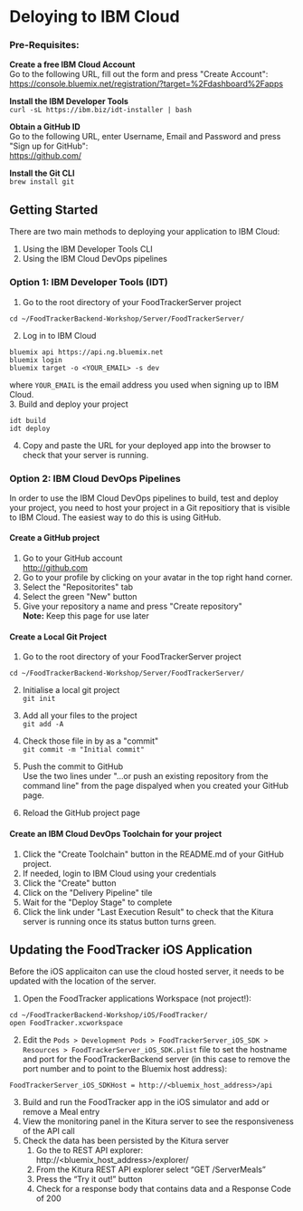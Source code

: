 # Deloying to IBM Cloud

### Pre-Requisites:
**Create a free IBM Cloud Account**  
Go to the following URL, fill out the form and press "Create Account":  
https://console.bluemix.net/registration/?target=%2Fdashboard%2Fapps  

**Install the IBM Developer Tools**  
`curl -sL https://ibm.biz/idt-installer | bash`

**Obtain a GitHub ID**  
Go to the following URL, enter Username, Email and Password and press "Sign up for GitHub":  
https://github.com/
 
**Install the Git CLI**  
`brew install git`  




## Getting Started
There are two main methods to deploying your application to IBM Cloud:  
1. Using the IBM Developer Tools CLI  
2. Using the IBM Cloud DevOps pipelines  



### Option 1: IBM Developer Tools (IDT)
1. Go to the root directory of your FoodTrackerServer project
```
cd ~/FoodTrackerBackend-Workshop/Server/FoodTrackerServer/
```
2. Log in to IBM Cloud  

```
bluemix api https://api.ng.bluemix.net
bluemix login
bluemix target -o <YOUR_EMAIL> -s dev
```
where `YOUR_EMAIL` is the email address you used when signing up to IBM Cloud.  
3. Build and deploy your project  

```
idt build  
idt deploy
```  

4. Copy and paste the URL for your deployed app into the browser to check that your server is running.

### Option 2: IBM Cloud DevOps Pipelines

In order to use the IBM Cloud DevOps pipelines to build, test and deploy your project, you need to host your project in a Git repositiory that is visible to IBM Cloud. The easiest way to do this is using GitHub.

#### Create a GitHub project
1. Go to your GitHub account  
   http://github.com
2. Go to your profile by clicking on your avatar in the top right hand corner.
3. Select the "Repositorites" tab 
4. Select the green "New" button
5. Give your repository a name and press "Create repository"  
**Note:** Keep this page for use later


#### Create a Local Git Project
1. Go to the root directory of your FoodTrackerServer project

```
cd ~/FoodTrackerBackend-Workshop/Server/FoodTrackerServer/
```
2. Initialise a local git project  
`git init`
3. Add all your files to the project  
`git add -A`
4. Check those file in by as a "commit"  
`git commit -m "Initial commit"` 
6. Push the commit to GitHub  
Use the two lines under "…or push an existing repository from the command line" from the page dispalyed when you created your GitHub page.

7. Reload the GitHub project page

#### Create an IBM Cloud DevOps Toolchain for your project

1. Click the "Create Toolchain" button in the README.md of your GitHub project.
2. If needed, login to IBM Cloud using your credentials
3. Click the "Create" button
4. Click on the "Delivery Pipeline" tile
5. Wait for the "Deploy Stage" to complete
6. Click the link under "Last Execution Result" to check that the Kitura server is running once its status button turns green.


## Updating the FoodTracker iOS Application
Before the iOS applicaiton can use the cloud hosted server, it needs to be updated with the location of the server.
1. Open the FoodTracker applications Workspace (not project!):
```
cd ~/FoodTrackerBackend-Workshop/iOS/FoodTracker/
open FoodTracker.xcworkspace
```
2. Edit the `Pods > Development Pods > FoodTrackerServer_iOS_SDK > Resources > FoodTrackerServer_iOS_SDK.plist` file to set the hostname and port for the FoodTrackerBackend server (in this case to remove the port number and to point to the Bluemix host address):  
```
FoodTrackerServer_iOS_SDKHost = http://<bluemix_host_address>/api
```
3. Build and run the FoodTracker app in the iOS simulator and add or remove a Meal entry  
4. View the monitoring panel in the Kitura server to see the responsiveness of the API call  
5. Check the data has been persisted by the Kitura server  
    1. Go the to REST API explorer:    http://<bluemix_host_address>/explorer/  
    2. From the Kitura REST API explorer select “GET /ServerMeals”  
    3. Press the “Try it out!” button  
    4. Check for a response body that contains data and a Response Code of 200  
